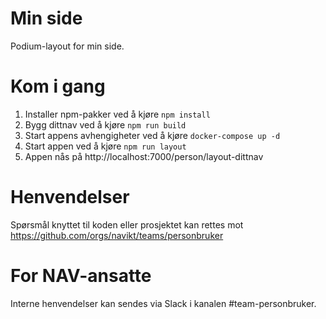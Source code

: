 # Min side
Podium-layout for min side.

# Kom i gang
1. Installer npm-pakker ved å kjøre `npm install`
1. Bygg dittnav ved å kjøre `npm run build`
1. Start appens avhengigheter ved å kjøre `docker-compose up -d`
1. Start appen ved å kjøre `npm run layout`
1. Appen nås på http://localhost:7000/person/layout-dittnav

# Henvendelser
Spørsmål knyttet til koden eller prosjektet kan rettes mot https://github.com/orgs/navikt/teams/personbruker

# For NAV-ansatte
Interne henvendelser kan sendes via Slack i kanalen #team-personbruker.


